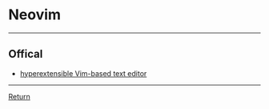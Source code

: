 # Neovim

---

## Offical

- [hyperextensible Vim-based text editor](https://neovim.io/)

---

[Return](./../readme.md)
